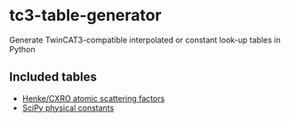 tc3-table-generator
===================

Generate TwinCAT3-compatible interpolated or constant look-up tables in Python


Included tables
---------------

* [Henke/CXRO atomic scattering factors](tables/cxro)
* [SciPy physical constants](tables/scipy_physical_constants)
